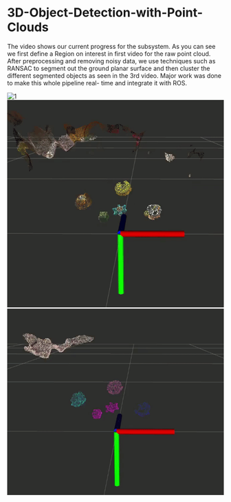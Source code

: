 # 3D-Object-Detection-with-Point-Clouds
The video shows our current progress for the subsystem. As you can see we first define a Region on interest in first video for the raw point cloud. After preprocessing and removing noisy data, we use techniques such as RANSAC to segment out the ground planar surface and then cluster the different segmented objects as seen in the 3rd video. Major work was done to make this whole pipeline real- time and integrate it with ROS. 

![1](/pics/1.gif)
![2](/pics/2.gif)
![3](/pics/3.gif)

